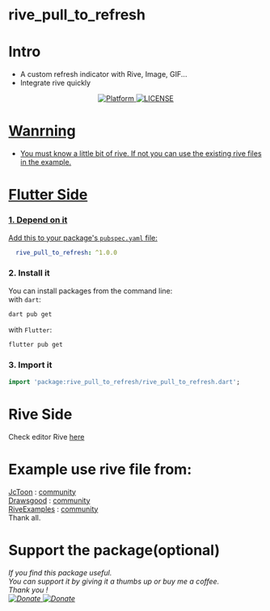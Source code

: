 # rive_pull_to_refresh
# Intro
- A custom refresh indicator with Rive, Image, GIF...
- Integrate rive quickly
<div align="center">
	<a href="https://flutter.io">
    	<img src="https://img.shields.io/badge/Platform-Flutter-blue"alt="Platform" />
	<a href="/LICENSE">
    	<img src="https://img.shields.io/badge/MIT-LICENSE-orange"alt="LICENSE" />
</div>
		
# Wanrning
- You must know a little bit of rive. If not you can use the existing rive files in the example.

# Flutter Side

### 1. Depend on it
Add this to your package's `pubspec.yaml` file:
```yaml
  rive_pull_to_refresh: ^1.0.0
```

### 2. Install it
You can install packages from the command line:\
with `dart`:

```css
dart pub get
```

with `Flutter`:

```css
flutter pub get
```

### 3. Import it
```dart
import 'package:rive_pull_to_refresh/rive_pull_to_refresh.dart';
```

# Rive Side
Check editor Rive [here](https://rive.app/community/8921-17052-rive-files-use-for-a-package-from-flutter/)
# Example use rive file from:

[JcToon](https://rive.app/@JcToon/) : [community](https://rive.app/community/3146-6725-pull-to-refresh/)\
[Drawsgood](https://rive.app/@drawsgood/) : [community](https://rive.app/community/5251-10495-pull-to-refresh-use-case/)\
[RiveExamples](https://rive.app/@RiveExamples/) : [community](https://rive.app/community/516-982-interactive-animations/)\
Thank all.

# Support the package(optional)
<div  align="left">
	<h6>If you find this package useful.<br>You can support it by giving it a thumbs up or buy me a coffee.<br>Thank you !</\h6><br>
  	<a href="https://www.paypal.com/paypalme/phucho2306">
    	<img src="https://img.shields.io/badge/Donate-Paypal-blue"alt="Donate" />
	<a href="https://me.momo.vn/G9IguZfofzt3CdtWuMu7">
    	<img src="https://img.shields.io/badge/Donate-Momo-D82d88"alt="Donate" />
</div>

